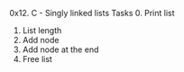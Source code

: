 0x12. C - Singly linked lists
Tasks
0. Print list
1. List length
2. Add node
3. Add node at the end
4. Free list

